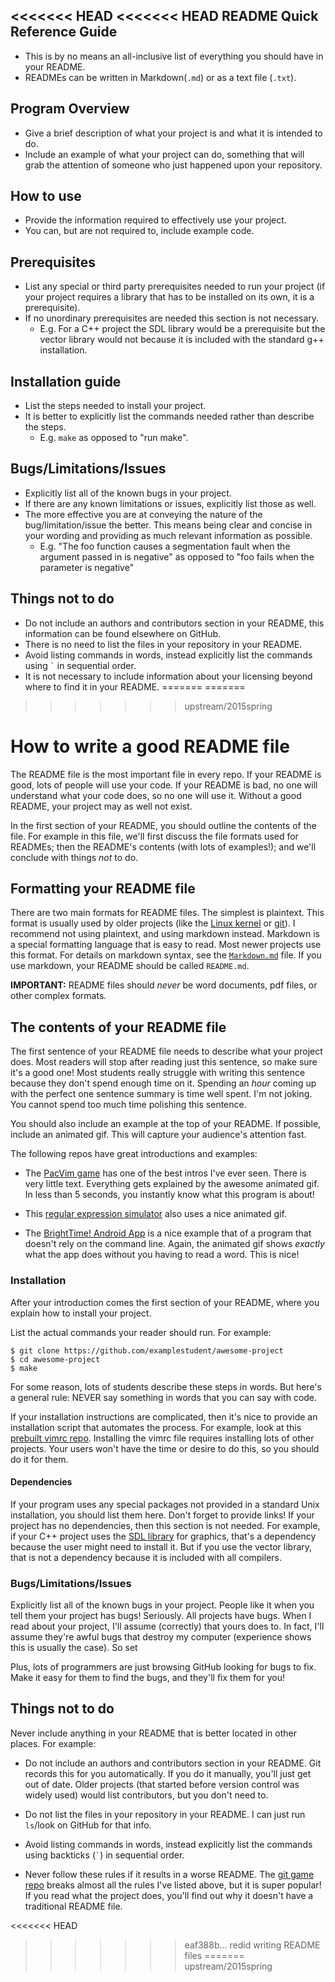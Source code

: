 <<<<<<< HEAD
<<<<<<< HEAD
README Quick Reference Guide
---
* This is by no means an all-inclusive list of everything you should have in your README.
* READMEs can be written in Markdown(```.md```) or as a text file (```.txt```).

Program Overview
---
* Give a brief description of what your project is and what it is intended to do.
* Include an example of what your project can do, something that will grab the attention of someone who just happened upon your repository.

How to use
---
* Provide the information required to effectively use your project.
* You can, but are not required to, include example code.

Prerequisites
---
* List any special or third party prerequisites needed to run your project (if your project requires a library that has to be installed on its own, it is a prerequisite).
* If no unordinary prerequisites are needed this section is not necessary.
  * E.g. For a C++ project the SDL library would be a prerequisite but the vector library would not because it is included with the standard g++ installation.

Installation guide
---
* List the steps needed to install your project.
* It is better to explicitly list the commands needed rather than describe the steps. 
  * E.g. ```make``` as opposed to "run make".

Bugs/Limitations/Issues
---
* Explicitly list all of the known bugs in your project.
* If there are any known limitations or issues, explicitly list those as well.
* The more effective you are at conveying the nature of the bug/limitation/issue the better. This means being clear and concise in your wording and providing as much relevant information as possible.
  * E.g. "The foo function causes a segmentation fault when the argument passed in is negative" as opposed to "foo fails when the parameter is negative"

Things **not** to do
---
* Do not include an authors and contributors section in your README, this information can be found elsewhere on GitHub.
* There is no need to list the files in your repository in your README.
* Avoid listing commands in words, instead explicitly list the commands using ``` ` ``` in sequential order.
* It is not necessary to include information about your licensing beyond where to find it in your README.
=======
=======
>>>>>>> upstream/2015spring
# How to write a good README file

The README file is the most important file in every repo.
If your README is good, lots of people will use your code.
If your README is bad, no one will understand what your code does, so no one will use it.
Without a good README, your project may as well not exist.

In the first section of your README, you should outline the contents of the file.
For example in this file, we'll first discuss the file formats used for READMEs;
then the README's contents (with lots of examples!);
and we'll conclude with things *not* to do.

## Formatting your README file

There are two main formats for README files.
The simplest is plaintext.
This format is usually used by older projects (like the [Linux kernel](https://github.com/torvalds/linux/blob/master/README) or [git](https://github.com/git/git)).
I recommend not using plaintext, and using markdown instead.
Markdown is a special formatting language that is easy to read.
Most newer projects use this format.
For details on markdown syntax, see the [`Markdown.md`](https://github.com/mikeizbicki/ucr-cs100/blob/2015spring/textbook/bestpractices/WritingREADMEs/Markdown.md) file.
If you use markdown, your README should be called `README.md`.

**IMPORTANT:**
README files should *never* be word documents, pdf files, or other complex formats.

## The contents of your README file

The first sentence of your README file needs to describe what your project does.
Most readers will stop after reading just this sentence, so make sure it's a good one!
Most students really struggle with writing this sentence because they don't spend enough time on it.
Spending an *hour* coming up with the perfect one sentence summary is time well spent.
I'm not joking.
You cannot spend too much time polishing this sentence.

You should also include an example at the top of your README.
If possible, include an animated gif.
This will capture your audience's attention fast.

The following repos have great introductions and examples:

* The [PacVim game](https://github.com/jmoon018/PacVim#pacvim) has one of the best intros I've ever seen.
There is very little text.
Everything gets explained by the awesome animated gif.
In less than 5 seconds, you instantly know what this program is about!

* This [regular expression simulator](https://github.com/Liniarc/regexProgram#practice-regular-expressions) also uses a nice animated gif.

* The [BrightTime! Android App](https://github.com/Team-Unguided/BrightTime#brighttime) is a nice example that of a program that doesn't rely on the command line.
Again, the animated gif shows *exactly* what the app does without you having to read a word.
This is nice!


### Installation

After your introduction comes the first section of your README, where you explain how to install your project.

List the actual commands your reader should run.
For example:
```
$ git clone https://github.com/examplestudent/awesome-project
$ cd awesome-project
$ make
```
For some reason, lots of students describe these steps in words.
But here's a general rule:
NEVER say something in words that you can say with code.

If your installation instructions are complicated, then it's nice to provide an installation script that automates the process.
For example, look at this [prebuilt vimrc repo](https://github.com/Anthony1234567/Vimrc1234567#vimrc1234567).
Installing the vimrc file requires installing lots of other projects.
Your users won't have the time or desire to do this, so you should do it for them.

#### Dependencies
If your program uses any special packages not provided in a standard Unix installation, you should list them here.
Don't forget to provide links!
If your project has no dependencies, then this section is not needed.
For example, if your C++ project uses the [SDL library](http://libsdl.org/) for graphics, that's a dependency because the user might need to install it.
But if you use the vector library, that is not a dependency because it is included with all compilers.

### Bugs/Limitations/Issues

Explicitly list all of the known bugs in your project.
People like it when you tell them your project has bugs!
Seriously.
All projects have bugs.
When I read about your project, I'll assume (correctly) that yours does to.
In fact, I'll assume they're awful bugs that destroy my computer (experience shows this is usually the case).
So set

Plus, lots of programmers are just browsing GitHub looking for bugs to fix.
Make it easy for them to find the bugs, and they'll fix them for you!

## Things **not** to do

Never include anything in your README that is better located in other places.
For example:

* Do not include an authors and contributors section in your README.
Git records this for you automatically.
If you do it manually, you'll just get out of date.
Older projects (that started before version control was widely used) would list contributors, but you don't need to.

* Do not list the files in your repository in your README.
I can just run `ls`/look on GitHub for that info.

* Avoid listing commands in words, instead explicitly list the commands using backticks (``` ` ```) in sequential order.

* Never follow these rules if it results in a worse README.
The [git game repo](https://github.com/hgarc014/git-game) breaks almost all the rules I've listed above, but it is super popular!
If you read what the project does, you'll find out why it doesn't have a traditional README file.

<<<<<<< HEAD
>>>>>>> eaf388b... redid writing README files
=======
>>>>>>> upstream/2015spring
